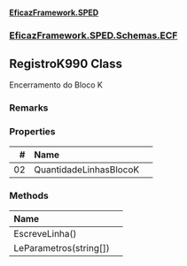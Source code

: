 #### [EficazFramework.SPED](EficazFrameworkSPED.md 'EficazFramework SPED')
### [EficazFramework.SPED.Schemas.ECF](EficazFramework.SPED.Schemas.ECF.md 'EficazFramework.SPED.Schemas.ECF')

## RegistroK990 Class

Encerramento do Bloco K

### Remarks
### Properties

| # | Name | |
| ---: | :--- | :--- |
| 02 | QuantidadeLinhasBlocoK |  |
### Methods

| Name | |
| :--- | :--- |
| EscreveLinha() |  |
| LeParametros(string[]) |  |

